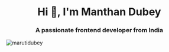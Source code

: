 <h1 align="center">Hi 👋, I'm Manthan Dubey</h1>
<h3 align="center">A passionate frontend developer from India</h3>

<p align="left"> <img src="https://komarev.com/ghpvc/?username=marutidubey&label=Profile%20views&color=0e75b6&style=flat" alt="marutidubey" /> </p>


